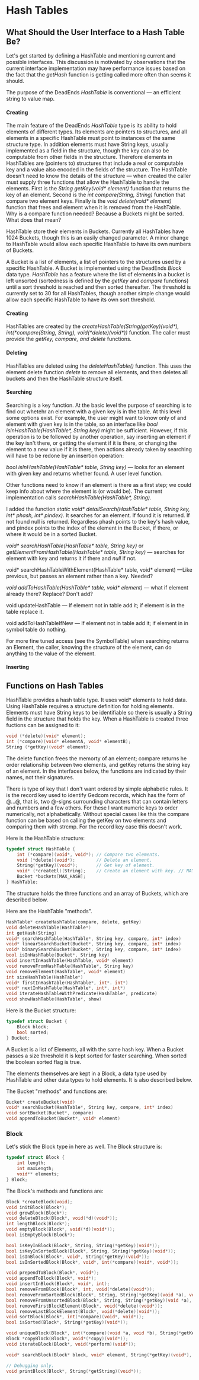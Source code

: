 # Hash Tables

## What Should the User Interface to a Hash Table Be?

Let's get started by defining a HashTable and mentioning current and possible interfaces. This discussion is motivated by observations that the current interface implementation may have performance issues based on the fact that the _getHash_ function is getting called more often than seems it should.

The purpose of the DeadEnds _HashTable_ is conventional &mdash; an efficient string to value map.

#### Creating

The main feature of the DeadEnds _HashTable_ type is its ability to hold elements of different types. Its elements are pointers to structures, and all elements in a specific HashTable must point to instances of the same structure type. In addition elements must have String keys, usually implemented as a field in the structure, though the key can also be computable from other fields in the structure. Therefore elements in HashTables are (pointers to) structures that include a real or computable key and a value also encoded in the fields of the structure. The HashTable doesn't need to know the details of the structure &mdash; when created the caller must supply three functions that allow the HashTable to handle the elements. First is the _String getKey(void\* element)_ function that returns the key of an element. Second is the _int compare(String, String)_ function that compare two element keys. Finally is the _void delete(void* element)_ function that frees and element when it is removed from the HashTable. Why is a compare function needed? Because a Buckets might be sorted. What does that mean?

HashTable store their elements in Buckets. Currently all HashTables have 1024 Buckets, though this is an easily changed parameter. A minor change to HashTable would allow each specific HashTable to have its own numbers of Buckets.

A Bucket is a list of elements, a list of pointers to the structures used by a specific HashTable. A Bucket is implemented using the DeadEnds _Block_ data type. _HashTable_ has a feature where the list of elements in a bucket is left unsorted (sortedness is defined by the _getKey_ and _compare_ functions) until a sort threshold is reached and then sorted thereafter. The threshold is currently set to 30 for all HashTables, though another simple change would allow each specific HashTable to have its own sort threshold.

#### Creating

HashTables are created by the _createHashTable(String(*getKey)(void\*), int(*\*compare(String, String), void(\*delete)(void\*))_ function. The caller must provide the _getKey, compare, and delete_ functions.

#### Deleting

HashTables are deleted using the _deleteHashTable()_ function. This uses the element delete function _delete_ to remove all elements, and then deletes all buckets and then the HashTable structure itself.

#### Searching

Searching is a key function. At the basic level the purpose of searching is to find out whetehr an element with a given key is in the table. At this level some options exist. For example, the user might want to know only of and element with given key is in the table, so an interface like _bool isInHashTable(HashTable\*, String key)_ might be sufficient. However, if this operation is to be followed by another operation, say inserting an element if the key isn't there, or getting the element if it is there, or changing the element to a new value if it is there, then actions already taken by searching will have to be redone by an insertion operation:

_bool isInHashTable(HashTable\* table, String key)_ &mdash; looks for an element with given key and returns whether found. A user level function.

Other functions need to know if an element is there as a first step; we could keep info about where the element is (or would be). The current implementation calls _searchHashTable(HashTable\*, String)_.

I added the function _static void* detailSearch(HashTable\* table, String key, int\* phash, int\* pindex)_. It searches for an element. If found it is returned. If not found null is returned. Regardless phash points to the key's hash value, and pindex points to the index of the element in the Bucket, if there, or where it would be in a sorted Bucket.

_void* searchHashTable(HashTable\* table, String key)_ or _getElementFromHashTable(HashTable\* table, String key)_ &mdash; searches for element with key and returns it if there and _null_ if not.

void* searchHashTableWithElement(HashTable\* table, void\* element) &mdash;Like previous, but passes an element rather than a key. Needed?

_void addToHashTable(HashTable\* table, void\* element)_ &mdash; what if element already there? Replace? Don't add?

void updateHashTable &mdash; If element not in table add it; if element is in the table replace it.

void addToHashTableIfNew &mdash; If element not in table add it; if element in in symbol table do nothing.

For more fine tuned access (see the SymbolTable) when searching returns an Element, the caller, knowing the structure of the element, can do anything to the value of the element.

#### Inserting





## Functions on Hash Tables

HashTable provides a hash table type. It uses void* elements to hold data. Using HashTable requires a structure definition for holding elements. Elements must have String keys to be identifiable so there is usually a String field in the structure that holds the key. When a HashTable is created three fuctions can be assigned to it:

```c
void (*delete)(void* element);
int (*compare)(void* elementA, void* elementB);
String (*getKey)(void* element);
```

The delete function frees the memorty of an element; compare returns he order relationship between two elements, and getKey returns the string key of an element. In the interfaces below, the functions are indicated by their names, not their signatures.

There is type of key that I don't want ordered by simple alphabetic rules. It is the record key used to identify Gedcom records, which has the form of @...@, that is, two @-signs surrounding characters that can contain letters and numbers and a few others. For these I want numeric keys to order numerically, not alphabetically. Without special cases like this the compare function can be based on calling the getKey on two elements and comparing them with strcmp. For the record key case this doesn't work. 

Here is the HashTable structure:

```c
typedef struct HashTable {
	int (*compare)(void*, void*); // Compare two elements.
	void (*delete)(void*);        // Delete an element.
	String(*getKey)(void*);       // Get key of element.
	void* (*createEl)(String);    // Create an element with key. // MAY NOT STAND THE TEST OF TIME.
	Bucket *buckets[MAX_HASH];
} HashTable;
```

The structure holds the three functions and an array of Buckets, which are described below.

Here are the HashTable "methods".

```c
HashTable* createHashTable(compare, delete, getKey)
void deleteHashTable(HashTable*)
int getHash(String)
void* searchHashTable(HashTable*, String key, compare, int* index)
void* linearSearchBucket(Bucket*, String key, compare, int* index)
void* binarySearchBucket(Bucket*, String key, compare, int* index)
bool isInHashTable(Bucket*, String key)
void insertInHashTable(HashTable, void* element)
void removeFromHashTable(HashTable*, String key)
void removeElement(HashTable*, void* element)
int sizeHashTable(HashTable*)
void* firstInHashTable(HashTable*, int*. int*)
void* nextInHashTable(HashTable*, int*, int*)
void iterateHashTableWithPredicate(HashTable*, predicate)
void showHashTable(HashTable*, show)
```

Here is the Bucket structure:

```c
typedef struct Bucket {
	Block block;
	bool sorted;
} Bucket;
```

A Bucket is a list of Elements, all with the same hash key. When a Bucket passes a size threshold it is kept sorted for faster searching. When sorted the boolean sorted flag is true.

The elements themselves are kept in a Block, a data type used by HashTable and other data types to hold elements. It is also described below.

The Bucket "methods" and functions are:

```c
Bucket* createBucket(void)
void* searchBucket(HashTable*, String key, compare, int* index)
void sortBucket(Bucket*, compare)
void appendToBucket(Bucket*, void* element)
```

### Block

Let's stick the Block type in here as well. The Block structure is:

```c
typedef struct Block {
	int length;
	int maxLength;
	void** elements;
} Block;
```

The Block's methods and functions are:

```c
Block *createBlock(void);
void initBlock(Block*);
void growBlock(Block*);
void deleteBlock(Block*, void(*d)(void*));
int lengthBlock(Block*);
void emptyBlock(Block*, void(*d)(void*));
bool isEmptyBlock(Block*);

bool isKeyInBlock(Block*, String, String(*getKey)(void*));
bool isKeyInSortedBlock(Block*, String, String(*getKey)(void*));
bool isInBlock(Block*, void*, String(*getKey)(void*));
bool isInSortedBlock(Block*, void*, int(*compare)(void*, void*));

void prependToBlock(Block*, void*);
void appendToBlock(Block*, void*);
void insertInBlock(Block*, void*, int);
bool removeFromBlock(Block*, int, void(*delete)(void*));
bool removeFromSortedBlock(Block*, String, String(*getKey)(void *a), void(*delete)(void*));
bool removeFromUnsortedBlock(Block*, String, String(*getKey)(void *a), void(*delete)(void*));
bool removeFirstBlockElement(Block*, void(*delete)(void*));
bool removeLastBlockElement(Block*, void(*delete)(void*));
void sortBlock(Block*, int(*compare)(void*, void*));
bool isSorted(Block*, String(*getKey)(void*));

void uniqueBlock(Block*, int(*compare)(void *a, void *b), String(*getKey)(void*));
Block *copyBlock(Block*, void*(*copy)(void*));
void iterateBlock(Block*, void(*perform)(void*));

void* searchBlock(Block* block, void* element, String(*getKey)(void*), int*);

// Debugging only.
void printBlock(Block*, String(*getString)(void*));
```

